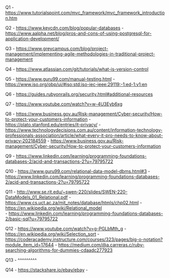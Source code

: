 Q1  - https://www.tutorialspoint.com/mvc_framework/mvc_framework_introduction.htm

Q2  - https://www.keycdn.com/blog/popular-databases
    - https://www.aalpha.net/blog/pros-and-cons-of-using-postgresql-for-application-development/

Q3  - https://www.greycampus.com/blog/project-management/implementing-agile-methodologies-in-traditional-project-management

Q4  - https://www.atlassian.com/git/tutorials/what-is-version-control

Q5  - https://www.guru99.com/manual-testing.html
    - https://www.iso.org/obp/ui/#iso:std:iso-iec-ieee:29119:-1:ed-1:v1:en

Q6  - https://guides.rubyonrails.org/security.html#additional-resources

Q7  - https://www.youtube.com/watch?v=w-4U3Eyb6xg

Q8  - https://www.business.gov.au/Risk-management/Cyber-security/How-to-protect-your-customers-information
    - https://plato.stanford.edu/entries/it-privacy/
    - https://www.technologydecisions.com.au/content/information-technology-professionals-association/article/what-every-it-pro-needs-to-know-about-privacy-202184559 
    - https://www.business.gov.au/Risk-management/Cyber-security/How-to-protect-your-customers-information 

Q9  - https://www.linkedin.com/learning/programming-foundations-databases-2/acid-and-transactions-2?u=79795722

Q10 - https://www.guru99.com/relational-data-model-dbms.html#3
    - https://www.linkedin.com/learning/programming-foundations-databases-2/acid-and-transactions-2?u=79795722

Q11 - http://www.se.rit.edu/~swen-220/slides/SWEN-220-DataModels_01_Relational.pdf
    - https://www.cs.uct.ac.za/mit_notes/database/htmls/chp02.html
    - https://en.wikipedia.org/wiki/Relational_model    
    - https://www.linkedin.com/learning/programming-foundations-databases-2/basic-sql?u=79795722  

Q12 - https://www.youtube.com/watch?v=g-PGLbMth_g
    - https://en.wikipedia.org/wiki/Selection_sort
    - https://coderacademy.instructure.com/courses/323/pages/big-o-notation?module_item_id=17644
    - https://medium.com/@a.carreras.c/ruby-searching-algorithms-for-dummies-cdaadc277923

Q13 - ^^^^^^^^^

Q14 - https://stackshare.io/ebay/ebay
    - 